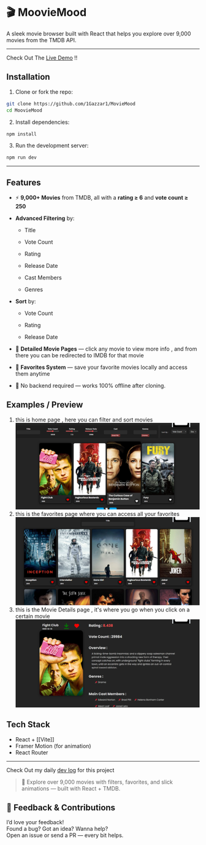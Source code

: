 # 🎬 MoovieMood

A sleek movie browser built with React that helps you explore over 9,000 movies from the TMDB API.

---

Check Out The [Live Demo](https://mooviemood.vercel.app/) !!


## Installation

1. Clone or fork the repo:
   
```bash    
git clone https://github.com/1Gazzar1/MovieMood
cd MoovieMood
```
  
2. Install dependencies:

```bash
npm install
```

3. Run the development server:
```bash
npm run dev
```        


---

## Features

- ⚡ **9,000+ Movies** from TMDB, all with a **rating ≥ 6** and **vote count ≥ 250**
    
-  **Advanced Filtering** by:
    
    - Title
        
    - Vote Count
        
    - Rating
        
    - Release Date
        
    - Cast Members
        
    - Genres
        
-  **Sort** by:
    
    - Vote Count
        
    - Rating
        
    - Release Date
        
- 🎥 **Detailed Movie Pages** — click any movie to view more info , and from there you can be redirected to IMDB for that movie 
    
- 💖 **Favorites System** — save your favorite movies locally and access them anytime
	
- 💾 No backend required — works 100% offline after cloning.

## Examples / Preview 

1. this is home page , here you can filter and sort movies 
![Home Page](./README-Screenshots/Home.png)
2. this is the favorites page where you can access all your favorites 
![Favorites Page](./README-Screenshots/favorite.png)
3. this is the Movie Details page , it's where you go when you click on a certain movie 
![Movie Details Page](./README-Screenshots/MovieDetails.png)



## Tech Stack

- React + [[Vite]]
- Framer Motion (for animation)
- React Router

---

Check Out my daily [dev log](./Devlog/MM-devlog.md) for this project 

> 🔎 Explore over 9,000 movies with filters, favorites, and slick animations — built with React + TMDB.

## 💬 Feedback & Contributions

I’d love your feedback!  
Found a bug? Got an idea? Wanna help?  
Open an issue or send a PR — every bit helps.
